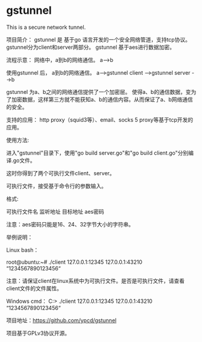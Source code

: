 # gstunnel
This is a secure network tunnel.

项目简介：
gstunnel 是 基于go 语言开发的一个安全网络管道，支持tcp协议。
gstunnel分为client和server两部分。
gstunnel 基于aes进行数据加密。

流程示意：
网络中，a到b的网络通信。
a-->b

使用gstunnel 后， a到b的网络通信。
a-->gstunnel client -->gstunnel server -->b

gstunnel 为a、b之间的网络通信提供了一个加密层。
使得a、b的通信数据，变为了加密数据，这样第三方就不能获知a、b的通信内容。从而保证了a、b网络通信的安全。

支持的应用：
http proxy（squid3等）、email、socks 5 proxy等基于tcp开发的应用。

使用方法:

进入"gstunnel"目录下，使用"go build server.go"和"go build client.go"分别编译.go文件。

这时你得到了两个可执行文件client、server。

可执行文件，接受基于命令行的参数输入。

格式:

可执行文件名 监听地址 目标地址 aes密码

注意：aes密码只能是16、24、32字节大小的字符串。

举例说明：

Linux bash：

root@ubuntu:~# ./client 127.0.0.1:12345 127.0.0.1:43210 “1234567890123456“

注意：请保证client在linux系统中为可执行文件。是否是可执行文件，请查看client文件的文件属性。

Windows cmd：
C:\> ./client 127.0.0.1:12345 127.0.0.1:43210 “1234567890123456“

项目地址：https://github.com/ypcd/gstunnel

项目基于GPLv3协议开源。

